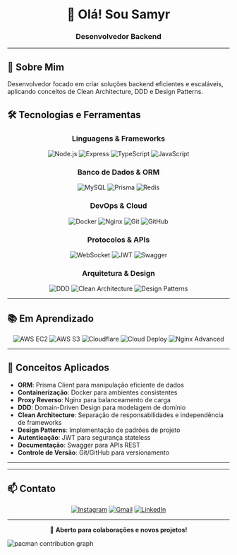 <div align="center">
  
# 👋 Olá! Sou Samyr 

### Desenvolvedor Backend 

</div>

---

## 🚀 Sobre Mim

Desenvolvedor focado em criar soluções backend eficientes e escaláveis, aplicando conceitos de Clean Architecture, DDD e Design Patterns.

## 🛠️ Tecnologias e Ferramentas

<div align="center">

### Linguagens & Frameworks
![Node.js](https://img.shields.io/badge/Node.js-339933?style=for-the-badge&logo=node.js&logoColor=white)
![Express](https://img.shields.io/badge/Express-000000?style=for-the-badge&logo=express&logoColor=white)
![TypeScript](https://img.shields.io/badge/TypeScript-007ACC?style=for-the-badge&logo=typescript&logoColor=white)
![JavaScript](https://img.shields.io/badge/JavaScript-F7DF1E?style=for-the-badge&logo=javascript&logoColor=black)

### Banco de Dados & ORM
![MySQL](https://img.shields.io/badge/MySQL-4479A1?style=for-the-badge&logo=mysql&logoColor=white)
![Prisma](https://img.shields.io/badge/Prisma-2D3748?style=for-the-badge&logo=prisma&logoColor=white)
![Redis](https://img.shields.io/badge/Redis-DC382D?style=for-the-badge&logo=redis&logoColor=white)

### DevOps & Cloud
![Docker](https://img.shields.io/badge/Docker-2496ED?style=for-the-badge&logo=docker&logoColor=white)
![Nginx](https://img.shields.io/badge/Nginx-009639?style=for-the-badge&logo=nginx&logoColor=white)
![Git](https://img.shields.io/badge/Git-F05032?style=for-the-badge&logo=git&logoColor=white)
![GitHub](https://img.shields.io/badge/GitHub-181717?style=for-the-badge&logo=github&logoColor=white)

### Protocolos & APIs
![WebSocket](https://img.shields.io/badge/WebSocket-010101?style=for-the-badge&logo=socketdotio&logoColor=white)
![JWT](https://img.shields.io/badge/JWT-000000?style=for-the-badge&logo=jsonwebtokens&logoColor=white)
![Swagger](https://img.shields.io/badge/Swagger-85EA2D?style=for-the-badge&logo=swagger&logoColor=black)

### Arquitetura & Design
![DDD](https://img.shields.io/badge/DDD-0078D4?style=for-the-badge&logo=&logoColor=white)
![Clean Architecture](https://img.shields.io/badge/Clean_Architecture-00599C?style=for-the-badge&logo=&logoColor=white)
![Design Patterns](https://img.shields.io/badge/Design_Patterns-FF6B6B?style=for-the-badge&logo=&logoColor=white)

</div>

---

## 📚 Em Aprendizado

<div align="center">

![AWS EC2](https://img.shields.io/badge/AWS_EC2-FF9900?style=for-the-badge&logo=amazon-aws&logoColor=white)
![AWS S3](https://img.shields.io/badge/AWS_S3-569A31?style=for-the-badge&logo=amazon-s3&logoColor=white)
![Cloudflare](https://img.shields.io/badge/Cloudflare_R2-F38020?style=for-the-badge&logo=cloudflare&logoColor=white)
![Cloud Deploy](https://img.shields.io/badge/Cloud_Deploy-4285F4?style=for-the-badge&logo=google-cloud&logoColor=white)
![Nginx Advanced](https://img.shields.io/badge/Nginx_Advanced-009639?style=for-the-badge&logo=nginx&logoColor=white)

</div>

---

## 💼 Conceitos Aplicados

- **ORM**: Prisma Client para manipulação eficiente de dados
- **Containerização**: Docker para ambientes consistentes
- **Proxy Reverso**: Nginx para balanceamento de carga
- **DDD**: Domain-Driven Design para modelagem de domínio
- **Clean Architecture**: Separação de responsabilidades e independência de frameworks
- **Design Patterns**: Implementação de padrões de projeto
- **Autenticação**: JWT para segurança stateless
- **Documentação**: Swagger para APIs REST
- **Controle de Versão**: Git/GitHub para versionamento

---



---

## 📫 Contato

<div align="center">

[![Instagram](https://img.shields.io/badge/Instagram-E4405F?style=for-the-badge&logo=instagram&logoColor=white)](https://www.instagram.com/samyrxn/)
[![Gmail](https://img.shields.io/badge/Gmail-D14836?style=for-the-badge&logo=gmail&logoColor=white)](mailto:samyraraujo46@gmail.com)
[![LinkedIn](https://img.shields.io/badge/LinkedIn-0077B5?style=for-the-badge&logo=linkedin&logoColor=white)](https://linkedin.com/in/seu-usuario)

</div>

---

<div align="center">
  
💼 **Aberto para colaborações e novos projetos!**


</div>
<picture>
  <source media="(prefers-color-scheme: dark)" srcset="https://raw.githubusercontent.com/maurodesouza/maurodesouza/output/pacman-contribution-graph-dark.svg">
  <source media="(prefers-color-scheme: light)" srcset="https://raw.githubusercontent.com/maurodesouza/maurodesouza/output/pacman-contribution-graph.svg">
  <img alt="pacman contribution graph" src="https://raw.githubusercontent.com/maurodesouza/maurodesouza/output/pacman-contribution-graph.svg">
</picture>
